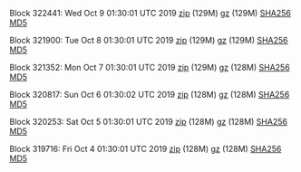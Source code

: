 Block 322441: Wed Oct  9 01:30:01 UTC 2019 [zip](https://files.01coin.io/mainnet/2019-10-09/bootstrap.dat.zip) (129M) [gz](https://files.01coin.io/mainnet/2019-10-09/bootstrap.dat.tar.gz) (129M) [SHA256](https://files.01coin.io/mainnet/2019-10-09/sha256.txt) [MD5](https://files.01coin.io/mainnet/2019-10-09/md5.txt)

Block 321900: Tue Oct  8 01:30:01 UTC 2019 [zip](https://files.01coin.io/mainnet/2019-10-08/bootstrap.dat.zip) (129M) [gz](https://files.01coin.io/mainnet/2019-10-08/bootstrap.dat.tar.gz) (129M) [SHA256](https://files.01coin.io/mainnet/2019-10-08/sha256.txt) [MD5](https://files.01coin.io/mainnet/2019-10-08/md5.txt)

Block 321352: Mon Oct  7 01:30:01 UTC 2019 [zip](https://files.01coin.io/mainnet/2019-10-07/bootstrap.dat.zip) (129M) [gz](https://files.01coin.io/mainnet/2019-10-07/bootstrap.dat.tar.gz) (128M) [SHA256](https://files.01coin.io/mainnet/2019-10-07/sha256.txt) [MD5](https://files.01coin.io/mainnet/2019-10-07/md5.txt)

Block 320817: Sun Oct  6 01:30:02 UTC 2019 [zip](https://files.01coin.io/mainnet/2019-10-06/bootstrap.dat.zip) (128M) [gz](https://files.01coin.io/mainnet/2019-10-06/bootstrap.dat.tar.gz) (128M) [SHA256](https://files.01coin.io/mainnet/2019-10-06/sha256.txt) [MD5](https://files.01coin.io/mainnet/2019-10-06/md5.txt)

Block 320253: Sat Oct  5 01:30:01 UTC 2019 [zip](https://files.01coin.io/mainnet/2019-10-05/bootstrap.dat.zip) (128M) [gz](https://files.01coin.io/mainnet/2019-10-05/bootstrap.dat.tar.gz) (128M) [SHA256](https://files.01coin.io/mainnet/2019-10-05/sha256.txt) [MD5](https://files.01coin.io/mainnet/2019-10-05/md5.txt)

Block 319716: Fri Oct  4 01:30:01 UTC 2019 [zip](https://files.01coin.io/mainnet/2019-10-04/bootstrap.dat.zip) (128M) [gz](https://files.01coin.io/mainnet/2019-10-04/bootstrap.dat.tar.gz) (128M) [SHA256](https://files.01coin.io/mainnet/2019-10-04/sha256.txt) [MD5](https://files.01coin.io/mainnet/2019-10-04/md5.txt)
